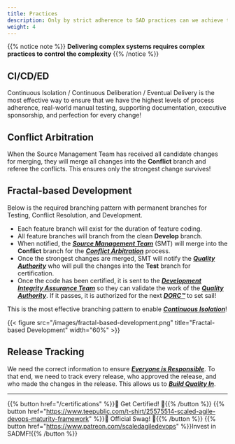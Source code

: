 ```yaml
---
title: Practices
description: Only by strict adherence to SAD practices can we achieve the expected outcomes!
weight: 4
---
```


{{% notice note %}}
**Delivering complex systems requires complex practices to control the complexity**
{{% /notice %}}

## CI/CD/ED

Continuous Isolation / Continuous Deliberation / Eventual Delivery is the most effective way to ensure that we have the highest levels of process adherence, real-world manual testing, supporting documentation, executive sponsorship, and perfection for every change!

## Conflict Arbitration

When the Source Management Team has received all candidate changes for merging, they will merge all changes into the **Conflict** branch and referee the conflicts. This ensures only the strongest change survives!

## Fractal-based Development

Below is the required branching pattern with permanent branches for Testing, Conflict Resolution, and Development.

- Each feature branch will exist for the duration of feature coding.
- All feature branches will branch from the clean **Develop** branch.
- When notified, the *[**Source Management Team**](/organization/#source-management-team)* (SMT) will merge into the **Conflict** branch for the *[**Conflict Arbitration**](#conflict-arbitration)* process.
- Once the strongest changes are merged, SMT will notify the *[**Quality Authority**](/organization/#quality-authority)* who will pull the changes into the **Test** branch for certification.
- Once the code has been certified, it is sent to the *[**Development Integrity Assurance Team**](/organization/#development-integrity-assurance-team)* so they can validate the work of the *[**Quality Authority**](/organization/#quality-authority)*. If it passes, it is authorized for the next *[**DORC&trade;**](/release-convoy/)* to set sail!

This is the most effective branching pattern to enable *[**Continuous Isolation**](https://continuousisolation.com/)*!

{{< figure src="/images/fractal-based-development.png" title="Fractal-based Development" width="60%" >}}

## Release Tracking

We need the correct information to ensure *[**Everyone is Responsible**](/principles/#everyone-is-responsible)*. To that end, we need to track every release, who approved the release, and who made the changes in the release. This allows us to *[**Build Quality In**](/principles/#build-quality-in)*.

---

{{% button href="/certifications" %}}🏅 Get Certified! 🏅{{% /button %}}
{{% button href="https://www.teepublic.com/t-shirt/25575514-scaled-agile-devops-maturity-framework" %}}💸 Official Swag! 💸{{% /button %}}
{{% button href="https://www.patreon.com/scaledagiledevops" %}}Invest in SADMF!{{% /button %}}